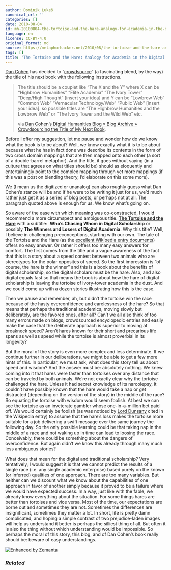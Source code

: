 ```yaml
---
author: Dominik Lukeš
canonical_url: ''
categories: []
date: 2010-08-04
id: mh-20100804-the-tortoise-and-the-hare-analogy-for-academia-in-the-digital-world
language: en
license: CC-BY-4.0
original_format: md
source: https://metaphorhacker.net/2010/08/the-tortoise-and-the-hare-analogy-for-academia-in-the-digital-world
tags: []
title: 'The Tortoise and the Hare: Analogy for Academia in the Digital World?'
---
```


[Dan Cohen](http://www.dancohen.org "Dan Cohen") has decided to “[crowdsource](http://en.wikipedia.org/wiki/Crowdsourcing "Crowdsourcing")” (a fascinating blend, by the way) the title of his next book with the following instructions.

> The title should be a couplet like “The X and the Y” where X can be “Highbrow Humanities” “Elite Academia” “The Ivory Tower” “Deep/High Thought” [insert your idea] and Y can be “Lowbrow Web” “Common Web” “Vernacular Technology/Web” “Public Web” [insert your idea]. so possible titles are “The Highbrow Humanities and the Lowbrow Web” or “The Ivory Tower and the Wild Web” etc.
>
> via [Dan Cohen’s Digital Humanities Blog » Blog Archive » Crowdsourcing the Title of My Next Book](http://www.dancohen.org/2010/08/04/crowdsourcing-the-title-of-my-next-book/).

Before I offer my suggestion, let me pause and wonder how do we know what the book is to be about? Well, we know exactly what it is to be about because what he has in fact done was describe its contents in the form of two cross domain mappings that are then mapped onto each other (a sort of a double-barrel metaphor). And the title, it goes without saying (in a culture that agrees on what titles should be) should as eloquently and entertainingly point to the complex mapping through yet more mappings (if this was a post on blending theory, I’d elaborate on this some more).

We (I mean us the digitized or unanalog) can also roughly guess what Dan Cohen’s stance will be and if he were to be writing it just for us, we’d much rather just get it as a series of blog posts, or perhaps not at all. The paragraph quoted above is enough for us. We know what’s going on.

So aware of the ease with which meaning was co-constructed, I would recommend a more circumspect and ambiguous title. **[The Tortoise and the Hare](http://www.amazon.com/Tortoise-Hare-Janet-Stevens/dp/0590336770%3FSubscriptionId%3D0G81C5DAZ03ZR9WH9X82%26tag%3Dbohemicaco%26linkCode%3Dxm2%26camp%3D2025%26creative%3D165953%26creativeASIN%3D0590336770 "The Tortoise and the Hare")** with a subtitle:  **Who’s Chasing Whom in Digital Scholarship** or possibly **The Winners and Losers of Digital Academia**. Why this title? Well, I believe in challenging preconceptions, starting with our own. The tale of the Tortoise and the Hare (as the [excellent Wikipedia entry documents](http://en.wikipedia.org/w/index.php?title=The_Tortoise_and_the_Hare&oldid=375942493)) offers no easy answer. Or rather it offers too many easy answers for comfort. The first comes from the title and a vague awareness of the fact that this is a story about a speed contest between two animals who are stereotypes for the polar opposites of speed. So the first impression is “of course, the hare is the winner” and this is a book about the benefits of digital scholarship, so the digital scholars must be the hare. Also, and also digital equals fast so that means the book is about how the hare of digital scholarship is leaving the tortoise of ivory-tower academia in the dust. And we could come up with a dozen stories illustrating how this is the case.

Then we pause and remember, ah, but didn’t the tortoise win the race because of the hasty overconfidence and carelessness of the hare? So that means that perhaps the traditional academics, moving slowly but deliberately, are the favored ones, after all? Can’t we all also think of too many errors made on blogs, crowdsourced encyclopedic entries and easily make the case that the deliberate approach is superior to moving at breakneck speed? Aren’t hares known for their short and precarious life spans as well as speed while the tortoise is almost proverbial in its longevity?

But the moral of the story is even more complex and less determinate. If we continue further in our deliberations, we might be able to get a few more hints of this. In particular, we must ask, what does this story tell us about speed and wisdom? And the answer must be: absolutely nothing. We knew coming into it that hares were faster than tortoises over any distance that can be traveled by both animals. We’re not exactly clear why the tortoise challenged the hare. Unless it had secret knowledge of its narcolepsy, it couldn’t have possibly known that the hare would take a nap or get distracted (depending on the version of the story) in the middle of the race? So equating the tortoise with wisdom would seem foolish. At best we can see the tortoise as an inveterate gambler whose one-in-a-million bet paid off. We would certainly be foolish (as was noticed by [Lord Dunsany](http://en.wikipedia.org/wiki/Edward_Plunkett,_18th_Baron_of_Dunsany "Edward Plunkett, 18th Baron of Dunsany") cited in the Wikipedia entry) to assume that the hare’s loss makes the tortoise more suitable for a job delivering a swift message over the same journey the following day. So the only possible learning could be that taking nap in the middle of a race and not waking up in time can lead to loosing the race. Conceivably, there could be something about the dangers of overconfidence. But again didn’t we know this already through many much less ambiguous stories?

What does that mean for the digital and traditional scholarship? Very tentatively, I would suggest it is that we cannot predict the results of a single race (i.e. any single academic enterprise) based purely on the known (or inferred) qualities of one approach. There are too many variables. But neither can we discount what we know about the capabilities of one approach in favor of another simply because it proved to be a failure where we would have expected success. In a way, just like with the fable, we already know everything about the situation. For some things hares are better than tortoises and vice versa. Most of the time, our expectations are borne out and sometimes they are not. Sometimes the differences are insignificant, sometimes they matter a lot. In short, life is pretty damn complicated, and hoping a simple contrast of two prejudice-laden images will help us understand it better is perhaps the silliest thing of all. But often it is also the thing without which understanding would be impossible. So perhaps the moral of this story, this blog, and of Dan Cohen’s book really should be: beware of easy understandings.

[![Enhanced by Zemanta](http://img.zemanta.com/zemified_a.png?x-id=538459b7-02e8-49f2-ac64-06386022bc16)](http://www.zemanta.com/ "Enhanced by Zemanta")

### *Related*
